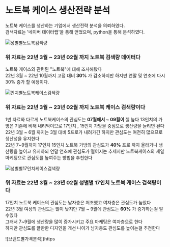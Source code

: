 # 노트북 케이스 생산전략 분석

노트북 케이스를 생산하는 기업에서 생산전략 분석을 의뢰하였다.  
검색자료는 '네이버 데이터랩'을 통해 얻었으며, python을 통해 분석하였다.  

![성별별노트북검색량](https://user-images.githubusercontent.com/118033064/219250124-a67955f8-bcb7-4d4b-b71a-9813e8611b29.png)
### 위 자료는 22년 3월 ~ 23년 02월 까지 노트북 검색량 데이터다 
  노트북 케이스와 관련된 "노트북"에 대해 조사해봤다      
  22년 3월 ~ 22년 10월까지  고점 대비 **30%** 가 감소하지만 하지만 연말 및 연초에 다시 30% 증가 할 예정이다.   
  

![인치별노트북케이스검색량](https://user-images.githubusercontent.com/118033064/219250136-3b60ccbb-00e1-460d-ab48-31747269fb32.png)
### 위 자료는 22년 3월 ~ 23년 02월 까지 노트북 케이스 검색량이다
1번 자료와 다르게 노트북케이스의 관심도는 **07월에서 ~ 09월이** 젤 높다
13인치의 가방은 기존에 비해 내리막이므로 17인치 , 15인치 가방을 중심으로 생산량을 늘리면 된다   
22년 3월 ~ 6월 까지는 3월 대비 5프로가 내려가긴 하지만 관심도는 여전히 많으므로 생산성을 유지한다   
22년 7~9월까지 17인치 15인치 노트북 가방의 관심도가 **40%** 프로 까지 올라가니 생산량을 높이고 유지하되 
연말 연초에 관심도가 떨어지는 추세지만 노트북케이스의 세일 마케팅으로 관심도를 높여주는 방법을 추천한다


![성별별17인치케이스검색량](https://user-images.githubusercontent.com/118033064/219250144-07172ece-16c6-4890-8f29-4df35522d9da.png)
### 위 자료는 22년 3월 ~ 23년 02월 성별별 17인치 노트북 케이스 검색량이다

17인치 노트북 케이스의 관심도는 남자층은 저조했고 여자층은 관심도가 높았다   
22년 3월 여성의 관심도는 많이 낮지만 7월 ~ 9월에 관심도는 **60%** 가 증가하는걸 알수있다   
그래서 7~9월에 생산량을 많이 증가시키고 주요 마케팅은 여자층으로 한다   
하지만 관심도를 끌만한 디자인을 개선 나아가 남자층도 관심도를 높이는걸 추천한다

![브랜드별가격분석](https

